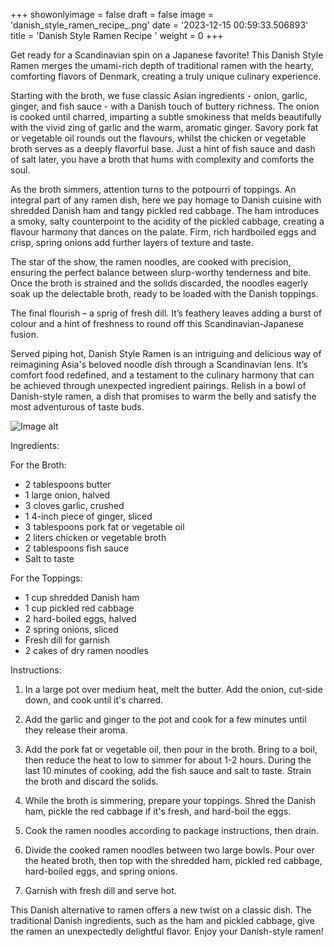 +++ 
showonlyimage = false 
draft = false 
image = 'danish_style_ramen_recipe_.png'
date = '2023-12-15 00:59:33.506893' 
title = 'Danish Style Ramen Recipe ' 
weight = 0
+++ 

<!--more-->

 
Get ready for a Scandinavian spin on a Japanese favorite! This Danish Style Ramen merges the umami-rich depth of traditional ramen with the hearty, comforting flavors of Denmark, creating a truly unique culinary experience. 

Starting with the broth, we fuse classic Asian ingredients - onion, garlic, ginger, and fish sauce - with a Danish touch of buttery richness. The onion is cooked until charred, imparting a subtle smokiness that melds beautifully with the vivid zing of garlic and the warm, aromatic ginger. Savory pork fat or vegetable oil rounds out the flavours, whilst the chicken or vegetable broth serves as a deeply flavorful base. Just a hint of fish sauce and dash of salt later, you have a broth that hums with complexity and comforts the soul.

As the broth simmers, attention turns to the potpourri of toppings. An integral part of any ramen dish, here we pay homage to Danish cuisine with shredded Danish ham and tangy pickled red cabbage. The ham introduces a smoky, salty counterpoint to the acidity of the pickled cabbage, creating a flavour harmony that dances on the palate. Firm, rich hardboiled eggs and crisp, spring onions add further layers of texture and taste.

The star of the show, the ramen noodles, are cooked with precision, ensuring the perfect balance between slurp-worthy tenderness and bite. Once the broth is strained and the solids discarded, the noodles eagerly soak up the delectable broth, ready to be loaded with the Danish toppings. 

The final flourish – a sprig of fresh dill. It’s feathery leaves adding a burst of colour and a hint of freshness to round off this Scandinavian-Japanese fusion.

Served piping hot, Danish Style Ramen is an intriguing and delicious way of reimagining Asia's beloved noodle dish through a Scandinavian lens. It’s comfort food redefined, and a testament to the culinary harmony that can be achieved through unexpected ingredient pairings. Relish in a bowl of Danish-style ramen, a dish that promises to warm the belly and satisfy the most adventurous of taste buds. 

![Image alt](/danish_style_ramen_recipe_.png '300px')

Ingredients: 

For the Broth:
- 2 tablespoons butter 
- 1 large onion, halved 
- 3 cloves garlic, crushed 
- 1 4-inch piece of ginger, sliced 
- 3 tablespoons pork fat or vegetable oil
- 2 liters chicken or vegetable broth 
- 2 tablespoons fish sauce 
- Salt to taste 

For the Toppings:
- 1 cup shredded Danish ham 
- 1 cup pickled red cabbage
- 2 hard-boiled eggs, halved 
- 2 spring onions, sliced 
- Fresh dill for garnish 
- 2 cakes of dry ramen noodles 

Instructions:

1. In a large pot over medium heat, melt the butter. Add the onion, cut-side down, and cook until it's charred. 

2. Add the garlic and ginger to the pot and cook for a few minutes until they release their aroma. 

3. Add the pork fat or vegetable oil, then pour in the broth. Bring to a boil, then reduce the heat to low to simmer for about 1-2 hours. During the last 10 minutes of cooking, add the fish sauce and salt to taste. Strain the broth and discard the solids. 

4. While the broth is simmering, prepare your toppings. Shred the Danish ham, pickle the red cabbage if it's fresh, and hard-boil the eggs. 

5. Cook the ramen noodles according to package instructions, then drain. 

6. Divide the cooked ramen noodles between two large bowls. Pour over the heated broth, then top with the shredded ham, pickled red cabbage, hard-boiled eggs, and spring onions. 

7. Garnish with fresh dill and serve hot. 

This Danish alternative to ramen offers a new twist on a classic dish. The traditional Danish ingredients, such as the ham and pickled cabbage, give the ramen an unexpectedly delightful flavor. Enjoy your Danish-style ramen!